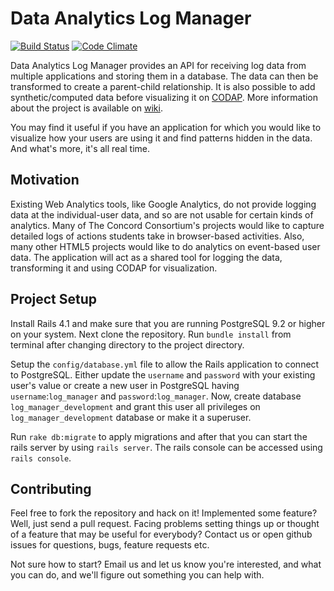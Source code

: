 Data Analytics Log Manager
========

[![Build Status](https://travis-ci.org/apeeyush/Data-Analytics-Log-Manager.svg?branch=master)](https://travis-ci.org/apeeyush/Data-Analytics-Log-Manager)
[![Code Climate](https://codeclimate.com/github/apeeyush/Data-Analytics-Log-Manager.png)](https://codeclimate.com/github/apeeyush/Data-Analytics-Log-Manager)

Data Analytics Log Manager provides an API for receiving log data from multiple applications and storing them in a database. The data can then be transformed to create a parent-child relationship. It is also possible to add synthetic/computed data before visualizing it on [CODAP](https://github.com/concord-consortium/codap). More information about the project is available on [wiki](https://github.com/apeeyush/Data-Analytics-Log-Manager/wiki).

You may find it useful if you have an application for which you would like to visualize how your users are using it and find patterns hidden in the data. And what's more, it's all real time.

Motivation
--------
Existing Web Analytics tools, like Google Analytics, do not provide logging data at the individual-user data, and so are not usable for certain kinds of analytics. Many of The Concord Consortium's projects would like to capture detailed logs of actions students take in browser-based activities. Also, many other HTML5 projects would like to do analytics on event-based user data. The application will act as a shared tool for logging the data, transforming it and using CODAP for visualization.

Project Setup
--------
Install Rails 4.1 and make sure that you are running PostgreSQL 9.2 or higher on your system. Next clone the repository. Run `bundle install` from terminal after changing directory to the project directory.

Setup the `config/database.yml` file to allow the Rails application to connect to PostgreSQL. Either update the `username` and `password` with your existing user's value or create a new user in PostgreSQL having `username`:`log_manager` and `password`:`log_manager`. Now, create database `log_manager_development` and grant this user all privileges on `log_manager_development` database or make it a superuser.

Run `rake db:migrate` to apply migrations and after that you can start the rails server by using `rails server`. The rails console can be accessed using `rails console`.

Contributing
--------
Feel free to fork the repository and hack on it! Implemented some feature? Well, just send a pull request. Facing problems setting things up or thought of a feature that may be useful for everybody? Contact us or open github issues for questions, bugs, feature requests etc.

Not sure how to start? Email us and let us know you're interested, and what you can do, and we'll figure out something you can help with.
